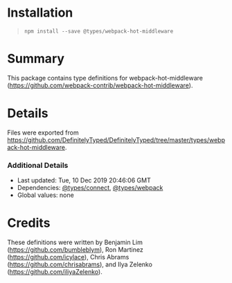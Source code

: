 # Installation
> `npm install --save @types/webpack-hot-middleware`

# Summary
This package contains type definitions for webpack-hot-middleware (https://github.com/webpack-contrib/webpack-hot-middleware).

# Details
Files were exported from https://github.com/DefinitelyTyped/DefinitelyTyped/tree/master/types/webpack-hot-middleware.

### Additional Details
 * Last updated: Tue, 10 Dec 2019 20:46:06 GMT
 * Dependencies: [@types/connect](https://npmjs.com/package/@types/connect), [@types/webpack](https://npmjs.com/package/@types/webpack)
 * Global values: none

# Credits
These definitions were written by Benjamin Lim (https://github.com/bumbleblym), Ron Martinez (https://github.com/icylace), Chris Abrams (https://github.com/chrisabrams), and Ilya Zelenko (https://github.com/iliyaZelenko).
